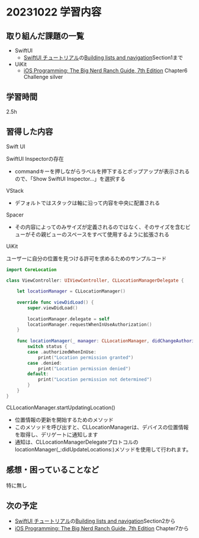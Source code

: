 # 20231022 学習内容

## 取り組んだ課題の一覧

- SwiftUI
  - [SwiftUI チュートリアル](https://developer.apple.com/tutorials/swiftui#swiftui-essentials)の[Building lists and navigation](https://developer.apple.com/tutorials/swiftui/building-lists-and-navigation)Section1まで
- UiKit
  - [iOS Programming: The Big Nerd Ranch Guide, 7th Edition](https://www.informit.com/store/ios-programming-the-big-nerd-ranch-guide-9780135264027) Chapter6 Challenge silver

## 学習時間

2.5h

## 習得した内容

Swift UI

SwiftUI Inspectorの存在

- commandキーを押しながらラベルを押下するとポップアップが表示されるので、「Show SwiftUI Inspector...」を選択する

VStack

- デフォルトではスタックは軸に沿って内容を中央に配置される

Spacer

- その内容によってのみサイズが定義されるのではなく、そのサイズを含むビューがその親ビューのスペースをすべて使用するように拡張される

UiKit

ユーザーに自分の位置を見つける許可を求めるためのサンプルコード

```swift
import CoreLocation

class ViewController: UIViewController, CLLocationManagerDelegate {
    
    let locationManager = CLLocationManager()
    
    override func viewDidLoad() {
        super.viewDidLoad()
        
        locationManager.delegate = self
        locationManager.requestWhenInUseAuthorization()
    }
    
    func locationManager(_ manager: CLLocationManager, didChangeAuthorization status: CLAuthorizationStatus) {
        switch status {
        case .authorizedWhenInUse:
            print("Location permission granted")
        case .denied:
            print("Location permission denied")
        default:
            print("Location permission not determined")
        }
    }
}
```

CLLocationManager.startUpdatingLocation()

- 位置情報の更新を開始するためのメソッド
- このメソッドを呼び出すと、CLLocationManagerは、デバイスの位置情報を取得し、デリゲートに通知します
- 通知は、CLLocationManagerDelegateプロトコルのlocationManager(_:didUpdateLocations:)メソッドを使用して行われます。

## 感想・困っていることなど

特に無し

## 次の予定

- [SwiftUI チュートリアル](https://developer.apple.com/tutorials/swiftui#swiftui-essentials)の[Building lists and navigation](https://developer.apple.com/tutorials/swiftui/building-lists-and-navigation)Section2から
- [iOS Programming: The Big Nerd Ranch Guide, 7th Edition](https://www.informit.com/store/ios-programming-the-big-nerd-ranch-guide-9780135264027) Chapter7から
